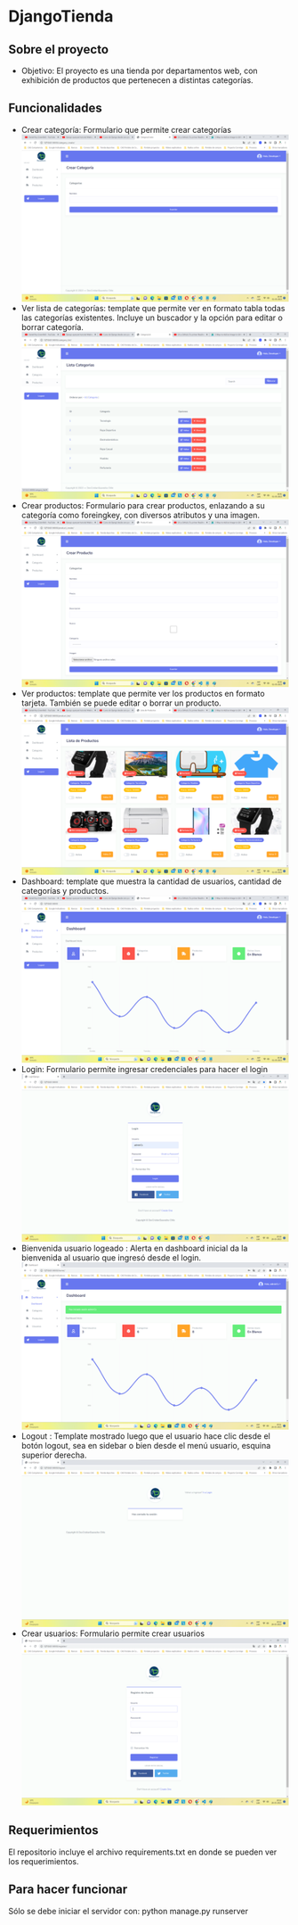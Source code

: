 # DjangoTienda

## Sobre el proyecto

* Objetivo: El proyecto es una tienda por departamentos web, con exhibición de productos que pertenecen a distintas categorías.

## Funcionalidades

* Crear categoría: Formulario que permite crear categorías
![My Image](crearCategoria.png)
* Ver lista de categorías: template que permite ver en formato tabla todas las categorías existentes. Incluye un buscador y la opción para editar o borrar categoría.
![My Image](listaCategorias.png)
* Crear productos: Formulario para crear productos, enlazando a su categoría como foreingkey, con diversos atributos y una imagen.
![My Image](crearProducto.png)
* Ver productos: template que permite ver los productos en formato tarjeta. También se puede editar o borrar un producto.
![My Image](listaProductos.png)
* Dashboard: template que muestra la cantidad de usuarios, cantidad de categorías y productos. 
![My Image](dashboard.png)
* Login: Formulario permite ingresar credenciales para hacer el login
![My Image](login-img.png)
* Bienvenida usuario logeado : Alerta en dashboard inicial da la bienvenida al usuario que ingresó desde el login.
![My Image](bienvenida-logeado.png)
* Logout : Template mostrado luego que el usuario hace clic desde el botón logout, sea en sidebar o bien desde el menú usuario, esquina superior derecha.
![My Image](logout-img.png)
* Crear usuarios: Formulario permite crear usuarios
![My Image](crear-usuario-img.png)

## Requerimientos

El repositorio incluye el archivo requirements.txt en donde se pueden ver los requerimientos.

## Para hacer funcionar

Sólo se debe iniciar el servidor con: python manage.py runserver
